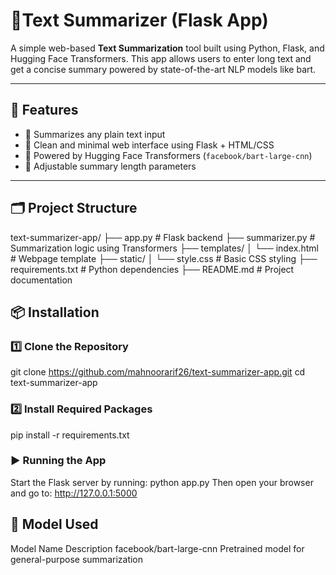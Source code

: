# 📝Text Summarizer (Flask App)

A simple web-based **Text Summarization** tool built using Python, Flask, and Hugging Face Transformers. This app allows users to enter long text and get a concise summary powered by state-of-the-art NLP models like bart.

---

## 🚀 Features

- 🔹 Summarizes any plain text input
- 🔹 Clean and minimal web interface using Flask + HTML/CSS
- 🔹 Powered by Hugging Face Transformers (`facebook/bart-large-cnn`)
- 🔹 Adjustable summary length parameters

---

## 🗂️ Project Structure
text-summarizer-app/
├── app.py # Flask backend
├── summarizer.py # Summarization logic using Transformers
├── templates/
│ └── index.html # Webpage template
├── static/
│ └── style.css # Basic CSS styling
├── requirements.txt # Python dependencies
├── README.md # Project documentation

## 📦 Installation

### 1️⃣ Clone the Repository
git clone https://github.com/mahnoorarif26/text-summarizer-app.git
cd text-summarizer-app
### 2️⃣ Install Required Packages
pip install -r requirements.txt

### ▶️ Running the App
Start the Flask server by running:
python app.py
Then open your browser and go to:
http://127.0.0.1:5000

 ## 🧠 Model Used
Model Name	Description
facebook/bart-large-cnn	Pretrained model for general-purpose summarization
